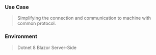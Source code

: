 ### Use Case
> Simplifying the connection and communication to machine with common protocol.
### Environment
> Dotnet 8 Blazor Server-Side
